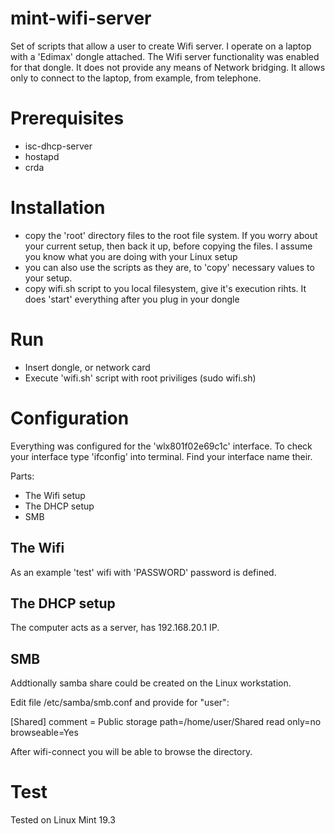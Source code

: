 # mint-wifi-server

Set of scripts that allow a user to create Wifi server. I operate on a laptop with a 'Edimax' dongle attached. The Wifi server functionality was enabled for that dongle. It does not provide any means of Network bridging. It allows only to connect to the laptop, from example, from telephone.

# Prerequisites

 - isc-dhcp-server
 - hostapd
 - crda

# Installation

 - copy the 'root' directory files to the root file system. If you worry about your current setup, then back it up, before copying the files. I assume you know what you are doing with your Linux setup
 - you can also use the scripts as they are, to 'copy' necessary values to your setup.
 - copy wifi.sh script to you local filesystem, give it's execution rihts. It does 'start' everything after you plug in your dongle

# Run

 - Insert dongle, or network card
 - Execute 'wifi.sh' script with root priviliges (sudo wifi.sh)

# Configuration

Everything was configured for the 'wlx801f02e69c1c' interface. To check your interface type 'ifconfig' into terminal. Find your interface name their.

Parts:

 - The Wifi setup
 - The DHCP setup
 - SMB

## The Wifi

As an example 'test' wifi with 'PASSWORD' password is defined.

## The DHCP setup

The computer acts as a server, has 192.168.20.1 IP.

## SMB

Addtionally samba share could be created on the Linux workstation.

Edit file /etc/samba/smb.conf and provide for "user":

[Shared]
comment = Public storage
path=/home/user/Shared
read only=no
browseable=Yes

After wifi-connect you will be able to browse the directory.

# Test

Tested on Linux Mint 19.3
